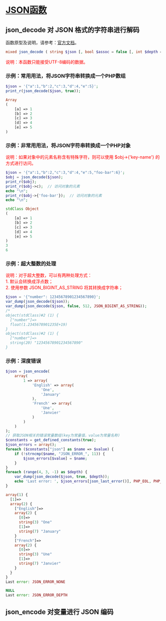 # [JSON函数](https://github.com/mumingv/php/tree/master/func/json)

## json_decode 对 JSON 格式的字符串进行解码

函数原型及说明，请参考：[官方文档](http://php.net/manual/zh/function.json-decode.php)。

```php
mixed json_decode ( string $json [, bool $assoc = false [, int $depth = 512 [, int $options = 0 ]]] )
```

<font color="red">说明：本函数只能接受UTF-8编码的数据。</font>

### 示例：常用用法，将JSON字符串转换成一个PHP数组

```php
$json = '{"a":1,"b":2,"c":3,"d":4,"e":5}';
print_r(json_decode($json, true));
```
```php
Array
(
    [a] => 1
    [b] => 2
    [c] => 3
    [d] => 4
    [e] => 5
)
```


### 示例：非常用用法，将JSON字符串转换成一个PHP对象

<font color="red">说明：如果对象中的元素名称含有特殊字符，则可以使用 $obj->{'key-name'} 的方式进行访问。</font>

```php
$json = '{"a":1,"b":2,"c":3,"d":4,"e":5,"foo-bar":6}';
$obj = json_decode($json);
print_r($obj);
print_r($obj->c);  // 访问对象的元素
echo "\n";
print_r($obj->{'foo-bar'});  // 访问对象的元素
echo "\n";
```
```php
stdClass Object
(
    [a] => 1
    [b] => 2
    [c] => 3
    [d] => 4
    [e] => 5
)
3
6
```


### 示例：超大整数的处理

<font color="red">
说明：对于超大整数，可以有两种处理方式：<br/>
1. 默认会转换成浮点数；<br/>
2. 使用参数 JSON_BIGINT_AS_STRING 将其转换成字符串；<br/>
</font>

```php
$json = '{"number": 12345678901234567890}';
var_dump(json_decode($json));
var_dump(json_decode($json, false, 512, JSON_BIGINT_AS_STRING));
/*
object(stdClass)#2 (1) {
  ["number"]=>
  float(1.2345678901235E+19)
}
object(stdClass)#2 (1) {
  ["number"]=>
  string(20) "12345678901234567890"
}
```


### 示例：深度错误

```php
$json = json_encode(
    array(
        1 => array(
            'English' => array(
                'One',
                'January'
            ),
            'French' => array(
                'Une',
                'Janvier'
            )
        )
    )
);
// 获取JSON相关的错误常量数组(key为常量值，value为常量名称)
$constants = get_defined_constants(true);
$json_errors = array();
foreach ($constants["json"] as $name => $value) {
    if (!strncmp($name, "JSON_ERROR_", 11)) {
        $json_errors[$value] = $name;
    }
}
foreach (range(4, 3, -1) as $depth) {
    var_dump(json_decode($json, true, $depth));
    echo 'Last error: ', $json_errors[json_last_error()], PHP_EOL, PHP_EOL;
}
```
```php
array(1) {
  [1]=>
  array(2) {
    ["English"]=>
    array(2) {
      [0]=>
      string(3) "One"
      [1]=>
      string(7) "January"
    }
    ["French"]=>
    array(2) {
      [0]=>
      string(3) "Une"
      [1]=>
      string(7) "Janvier"
    }
  }
}
Last error: JSON_ERROR_NONE

NULL
Last error: JSON_ERROR_DEPTH
```


## json_encode 对变量进行 JSON 编码













